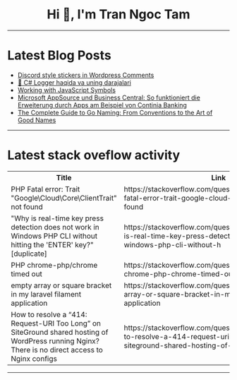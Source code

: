 <h1 align="center">Hi 👋, I'm Tran Ngoc Tam</h1>

---

# Latest Blog Posts 
<!-- BLOG-POST-LIST:START -->
- [Discord style stickers in Wordpress Comments](https://dev.to/itsaomi/discord-style-stickers-in-wordpress-comments-3d7)
- [🔐 C# Logger haqida va uning darajalari](https://dev.to/umida5/c-logger-haqida-va-uning-darajalari-379)
- [Working with JavaScript Symbols](https://dev.to/micmath/working-with-javascript-symbols-10k8)
- [Microsoft AppSource und Business Central: So funktioniert die Erweiterung durch Apps am Beispiel von Continia Banking](https://dev.to/connamix/microsoft-appsource-und-business-central-so-funktioniert-die-erweiterung-durch-apps-am-beispiel-4h7f)
- [The Complete Guide to Go Naming: From Conventions to the Art of Good Names](https://dev.to/valeria_muhembele_b276d49/the-complete-guide-to-go-naming-from-conventions-to-the-art-of-good-names-2efg)
<!-- BLOG-POST-LIST:END -->

---

# Latest stack oveflow activity
<table>
  <tr><th>Title</th><th>Link</th></tr>
  <!-- STACKOVERFLOW:START --><tr><td>PHP Fatal error: Trait &quot;Google\Cloud\Core\ClientTrait&quot; not found</td><td>https://stackoverflow.com/questions/79645349/php-fatal-error-trait-google-cloud-core-clienttrait-not-found</td></tr><tr><td>&quot;Why is real-time key press detection does not work in Windows PHP CLI without hitting the &#39;ENTER&#39; key?&quot; [duplicate]</td><td>https://stackoverflow.com/questions/79645044/why-is-real-time-key-press-detection-does-not-work-in-windows-php-cli-without-h</td></tr><tr><td>PHP chrome-php/chrome timed out</td><td>https://stackoverflow.com/questions/79645039/php-chrome-php-chrome-timed-out</td></tr><tr><td>empty array or square bracket in my laravel filament application</td><td>https://stackoverflow.com/questions/79644863/empty-array-or-square-bracket-in-my-laravel-filament-application</td></tr><tr><td>How to resolve a “414: Request-URI Too Long” on SiteGround shared hosting of WordPress running Nginx? There is no direct access to Nginx configs</td><td>https://stackoverflow.com/questions/79644800/how-to-resolve-a-414-request-uri-too-long-on-siteground-shared-hosting-of-wor</td></tr><!-- STACKOVERFLOW:END -->
</table>

---


